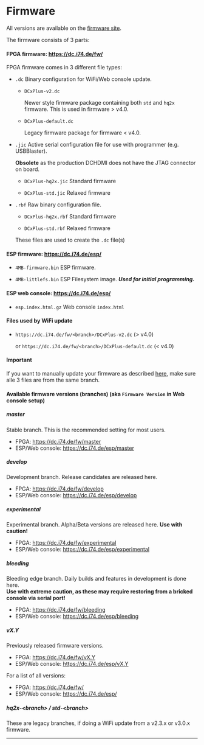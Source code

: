 # Firmware

All versions are available on the [firmware site][firmware].

The firmware consists of 3 parts:

#### FPGA firmware: https://dc.i74.de/fw/

FPGA firmware comes in 3 different file types:

- `.dc` Binary configuration for WiFi/Web console update.

    - `DCxPlus-v2.dc` 
    
        Newer style firmware package containing both `std` and `hq2x` firmware.
        This is used in firmware > v4.0.

    - `DCxPlus-default.dc`
    
        Legacy firmware package for firmware < v4.0.

- `.jic` Active serial configuration file for use with programmer (e.g. USBBlaster).

    **Obsolete** as the production DCHDMI does not have the JTAG connector on board.

    - `DCxPlus-hq2x.jic` Standard firmware

    - `DCxPlus-std.jic` Relaxed firmware

- `.rbf` Raw binary configuration file.

    - `DCxPlus-hq2x.rbf` Standard firmware

    - `DCxPlus-std.rbf` Relaxed firmware

    These files are used to create the `.dc` file(s)

#### ESP firmware: https://dc.i74.de/esp/

- `4MB-firmware.bin` ESP firmware.

- `4MB-littlefs.bin` ESP Filesystem image. ***Used for initial programming.***

#### ESP web console: https://dc.i74.de/esp/

- `esp.index.html.gz` Web console `index.html`

#### Files used by WiFi update

- `https://dc.i74.de/fw/<branch>/DCxPlus-v2.dc` (> v4.0)

    or `https://dc.i74.de/fw/<branch>/DCxPlus-default.dc` (< v4.0)

#### Important

If you want to manually update your firmware as described [here](Web_console.md#i-dont-want-to-connect-my-dchdmi-to-my-wifi-network-how-do-i-update-manually), make sure alle 3 files are from the same branch.

#### Available firmware versions (branches) (aka `Firmware Version` in Web console setup)

##### master

Stable branch. This is the recommended setting for most users.

- FPGA: https://dc.i74.de/fw/master
- ESP/Web console: https://dc.i74.de/esp/master

##### develop

Development branch. Release candidates are released here.

- FPGA: https://dc.i74.de/fw/develop
- ESP/Web console: https://dc.i74.de/esp/develop

##### experimental

Experimental branch. Alpha/Beta versions are released here. **Use with caution!**

- FPGA: https://dc.i74.de/fw/experimental
- ESP/Web console: https://dc.i74.de/esp/experimental

##### bleeding

Bleeding edge branch. Daily builds and features in development is done here.<br>
**Use with extreme caution, as these may require restoring from a bricked console via serial port!**

- FPGA: https://dc.i74.de/fw/bleeding
- ESP/Web console: https://dc.i74.de/esp/bleeding

##### vX.Y

Previously released firmware versions.

- FPGA: https://dc.i74.de/fw/vX.Y
- ESP/Web console: https://dc.i74.de/esp/vX.Y

For a list of all versions:

- FPGA: https://dc.i74.de/fw/
- ESP/Web console: https://dc.i74.de/esp/

##### hq2x-\<branch> / std-\<branch>

These are legacy branches, if doing a WiFi update from a v2.3.x or v3.0.x firmware.

---

[master-artifact]: https://gitlab.com/chriz2600/DreamcastHDMI/-/jobs/artifacts/master/download?job=firmware
[v0_2-artifact]: https://gitlab.com/chriz2600/DreamcastHDMI/-/jobs/artifacts/v0.2/download?job=firmware
[firmware]: https://dc.i74.de/
[builddoc]: https://github.com/chriz2600/DreamcastHDMI/blob/master/Build.md
[docs]: https://github.com/chriz2600/DreamcastHDMI/blob/master/Documentation.md
[citrus3000psi-oshpark-mainboard]: https://oshpark.com/shared_projects/N92txcNt
[citrus3000psi-oshpark-qsb]: https://oshpark.com/shared_projects/N0YmRkIu
